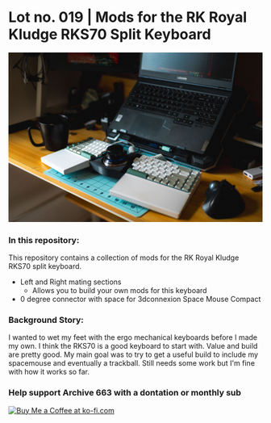 # Lot no. 019 | Mods for the RK Royal Kludge RKS70 Split Keyboard

![samplePhoto001](https://github.com/Archive-663/rkRoyal_rks70/blob/main/ASSETS/HD.jpg)

### In this repository:
This repository contains a collection of mods for the RK Royal Kludge RKS70  split keyboard.
- Left and Right mating sections
	- Allows you to build your own mods for this keyboard
- 0 degree connector with space for 3dconnexion Space Mouse Compact

### Background Story:
I wanted to wet my feet with the ergo mechanical keyboards before I made my own. I think the RKS70 is a good keyboard to start with. Value and build are pretty good. My main goal was to try to get a useful build to include my spacemouse and eventually a trackball. Still needs some work but I'm fine with how it works so far.

### Help support Archive 663 with a dontation or monthly sub

<a href='https://ko-fi.com/P5P3MHMSF' target='_blank'><img height='36' style='border:0px;height:36px;' src='https://storage.ko-fi.com/cdn/kofi2.png?v=3' border='0' alt='Buy Me a Coffee at ko-fi.com' /></a>

